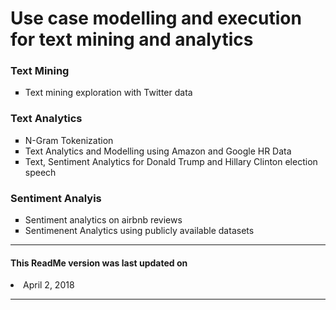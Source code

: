 <h1> Use case modelling and execution for text mining and analytics </h1>

<h3> Text Mining </h3>
    <ul style="list-style-type:square">
        <li> Text mining exploration with Twitter data </li>
    </ul>

<h3> Text Analytics </h3>
    <ul style="list-style-type:square">
        <li> N-Gram Tokenization </li>
        <li> Text Analytics and Modelling using Amazon and Google HR Data </li>
        <li> Text, Sentiment Analytics for Donald Trump and Hillary Clinton election speech </li>
    </ul>

<h3> Sentiment Analyis</h3>
    <ul style="list-style-type:square">
        <li> Sentiment analytics on airbnb reviews </li>
        <li> Sentimenent Analytics using publicly available datasets </li>
    </ul>

<hr/>
<h4> This ReadMe version was last updated on </h4>
    <li> April 2, 2018 </li>
<hr/>